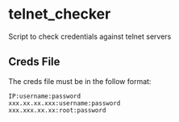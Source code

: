 # telnet_checker
Script to check credentials against telnet servers

## Creds File
The creds file must be in the follow format:
```
IP:username:password
xxx.xx.xx.xxx:username:password
xxx.xxx.xx.xx:root:password
```

